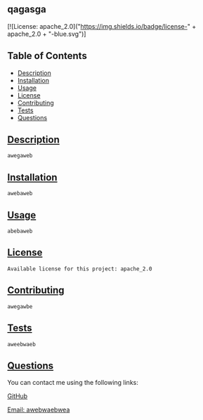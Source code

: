 
## qagasga

[![License: apache_2.0]("https://img.shields.io/badge/license-" + apache_2.0 + "-blue.svg")]

## Table of Contents
  * [Description](#description)
  * [Installation](#installation)
  * [Usage](#usage)
  * [License](#license)
  * [Contributing](#contributing)
  * [Tests](#tests)
  * [Questions](#questions)

## [Description](#table-of-contents)
    awegaweb
## [Installation](#table-of-contents)
    awebaweb
## [Usage](#table-of-contents)
    abebaweb
## [License](#table-of-contents)
    Available license for this project: apache_2.0
## [Contributing](#table-of-contents)
    awegawbe
## [Tests](#table-of-contents)    
    aweebwaeb
## [Questions](#table-of-contents)

You can contact me using the following links:

[GitHub](https://github.com/agagawegewa)

[Email: awebwaebwea](mailto:awebwaebwea)
